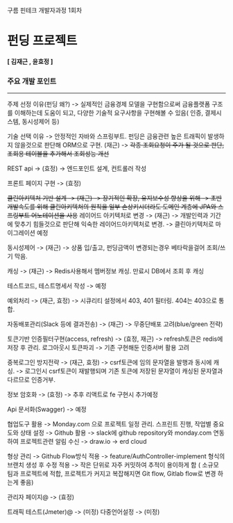 구름 핀테크 개발자과정 1회차

# 펀딩 프로젝트

**[ 김재근 , 윤효정 ]**

### 주요 개발 포인트
--------------------------------------------------------------------------------------------
주제 선정 이유(펀딩 왜?)
-> 실제적인 금융경제 모델을 구현함으로써 금융플랫폼 구조를 이해하는데 도움이 되고,
    다양한 기술적 요구사항을 구현해볼 수 있음( 인증, 결제시스템, 동시성제어 등) 

기술 선택 이유 
-> 안정적인 자바와 스프링부트. 펀딩은 금융관련 높은 트래픽이 발생하지 않을것으로 판단해 ORM으로 구현. (재근)
-> ~~각종 조회요청이 주가 될 것으로 판단, 조회용 테이블을 추가해서 조회성능 개선~~

REST api -> (효정) 
-> 엔드포인트 설계, 컨트롤러 작성

프론트 페이지 구현 -> (효정)

~~클린아키텍처 기반 설계 -> (재근)
-> 장기적인 확장, 유지보수성 향상을 위해 
-> 초반 개발속도를 위해 클린아키텍처의 원칙을 일부 손상키시더라도 도메인 계층에 JPA와 스프링부트 어노테이션을 사용~~
레이어드 아키텍처로 변경 -> (재근)
-> 개발인력과 기간에 맞추기 힘들것으로 판단해 익숙한 레이어드아키텍처로 변경. 
-> 클린아키텍처로 마이그레이션 예정

동시성제어 -> (재근)
-> 상품 입/출고, 펀딩금액이 변경되는경우 베타락을걸어 조회/쓰기 막음. 

캐싱 -> (재근)
-> Redis사용해서 멤버정보 캐싱. 만료시 DB에서 조회 후 캐싱

테스트코드, 테스트명세서 작성 -> 예정

예외처리 -> (재근, 효정)
-> 시큐리티 설정에서 403, 401 필터링. 404는 403으로 통합.

자동배포관리(Slack 등에 결과전송) -> (재근)
-> 무중단배포 고려(blue/green 전략) 

토큰기반 인증필터구현(access, refresh) -> (효정, 재근)
-> refresh토큰은 redis에 저장 후 관리. 로그아웃시 토큰파괴
-> 기존 구현해둔 인증서버 활용 고려

중복로그인 방지전략 -> (재근, 효정)
-> csrf토큰에 임의 문자열을 발행과 동시에 캐싱. 
-> 로그인시 csrf토큰이 재발행되며 기존 토큰에 저장된 문자열이 캐싱된 문자열과 다르므로 인증거부.


정보 암호화 -> (효정)
-> 추후 리액트로 fe 구현시 추가예정

Api 문서화(Swagger) -> 예정

협업도구 활용
-> Monday.com 으로 프로젝트 일정 관리.
    스프린트 진행, 작업별 중요도와 상태 설정
-> Github 활용
-> slack에 github repository와 monday.com 연동하여 프로젝트관련 알림 수신
-> draw.io
-> erd cloud

형상 관리
-> Github Flow방식 적용
-> feature/AuthController-implement 형식의 브랜치 생성 후 수정 적용
-> 작은 단위로 자주 커밋하여 추적이 용이하게 함
    ( 소규모 팀과 프로젝트에 적합, 프로젝트가 커지고 복잡해지면 Git flow, Gitlab flow로 변경 하는게 좋음)

관리자 페이지@ -> (효정)


트래픽 테스트(Jmeter)@ -> (미정)
다중언어설정 -> (미정)



